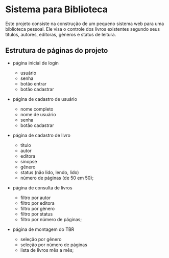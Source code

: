 # Sistema para Biblioteca

Este projeto consiste na construção de um pequeno sistema web para uma biblioteca pessoal. Ele visa o controle dos livros existentes segundo seus títulos, autores, editoras, gêneros e status de leitura.

## Estrutura de páginas do projeto

- página inicial de login
    - usuário
    - senha
    - botão entrar
    - botão cadastrar

- página de cadastro de usuário
    - nome completo
    - nome de usuário
    - senha
    - botão cadastrar

- página de cadastro de livro
    - título
    - autor
    - editora
    - sinopse
    - gênero
    - status (não lido, lendo, lido)
    - número de páginas (de 50 em 50);

- página de consulta de livros
    - filtro por autor
    - filtro por editora
    - filtro por gênero
    - filtro por status
    - filtro por número de páginas;

- página de montagem do TBR
    - seleção por gênero
    - seleção por número de páginas
    - lista de livros mês a mês;